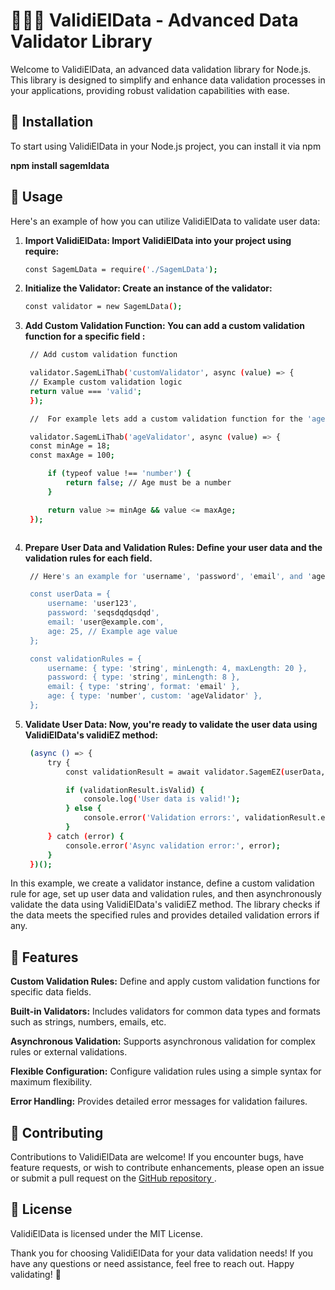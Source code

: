 # 👨🏻‍💻 ValidiElData - Advanced Data Validator Library

Welcome to ValidiElData, an advanced data validation library for Node.js. This library is designed to simplify and enhance data validation processes in your applications, providing robust validation capabilities with ease.


## 🚀 Installation

To start using ValidiElData in your Node.js project, you can install it via npm

**npm install sagemldata**

## 🔧 Usage

Here's an example of how you can utilize ValidiElData to validate user data:

1. **Import ValidiElData: Import ValidiElData into your project using require:**

   ```bash
   const SagemLData = require('./SagemLData');

2. **Initialize the Validator: Create an instance of the validator:**
   
   ```bash
   const validator = new SagemLData();
   
3. **Add Custom Validation Function: You can add a custom validation function for a specific field :**

   ```bash   
    // Add custom validation function

    validator.SagemLiThab('customValidator', async (value) => {
    // Example custom validation logic
    return value === 'valid';
    });

    //  For example lets add a custom validation function for the 'age' field:

    validator.SagemLiThab('ageValidator', async (value) => {
    const minAge = 18;
    const maxAge = 100;

        if (typeof value !== 'number') {
            return false; // Age must be a number
        }

        return value >= minAge && value <= maxAge;
    });



4. **Prepare User Data and Validation Rules: Define your user data and the validation rules for each field.**

   ```bash
    // Here's an example for 'username', 'password', 'email', and 'age' Which Are Already Default Validated:

    const userData = {
        username: 'user123',
        password: 'seqsdqdqsdqd',
        email: 'user@example.com',
        age: 25, // Example age value
    };

    const validationRules = {
        username: { type: 'string', minLength: 4, maxLength: 20 },
        password: { type: 'string', minLength: 8 },
        email: { type: 'string', format: 'email' },
        age: { type: 'number', custom: 'ageValidator' },
    };

5. **Validate User Data: Now, you're ready to validate the user data using ValidiElData's validiEZ method:**

   ```bash
    (async () => {
        try {
            const validationResult = await validator.SagemEZ(userData, validationRules);

            if (validationResult.isValid) {
                console.log('User data is valid!');
            } else {
                console.error('Validation errors:', validationResult.errors);
            }
        } catch (error) {
            console.error('Async validation error:', error);
        }
    })();

In this example, we create a validator instance, define a custom validation rule for age, set up user data and validation rules, and then asynchronously validate the data using ValidiElData's validiEZ method. The library checks if the data meets the specified rules and provides detailed validation errors if any.

## 🌟 Features

  **Custom Validation Rules:**
    Define and apply custom validation functions for specific data fields.

  **Built-in Validators:**
    Includes validators for common data types and formats such as strings, numbers, emails, etc.

  **Asynchronous Validation:** 
    Supports asynchronous validation for complex rules or external validations.

  **Flexible Configuration:**
    Configure validation rules using a simple syntax for maximum flexibility.
    
  **Error Handling:** 
    Provides detailed error messages for validation failures.

## 🤝 Contributing

Contributions to ValidiElData are welcome! If you encounter bugs, have feature requests, or wish to contribute enhancements, please open an issue or submit a pull request on the [GitHub repository ](https://github.com/sprdgx/sagemldata).

## 📄 License

ValidiElData is licensed under the MIT License.

Thank you for choosing ValidiElData for your data validation needs! If you have any questions or need assistance, feel free to reach out. Happy validating! 🚀
